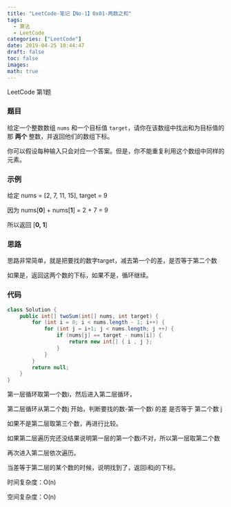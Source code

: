 ```yaml
---
title: "LeetCode-笔记【No-1】0x01-两数之和"
tags:
  - 算法
  - LeetCode
categories: ["LeetCode"]
date: 2019-04-25 10:44:47
draft: false
toc: false
images:
math: true
---
```


LeetCode 第1题


<!--more-->



### 题目

给定一个整数数组  `nums` 和一个目标值 `target`，请你在该数组中找出和为目标值的那 **两个** 整数，并返回他们的数组下标。

你可以假设每种输入只会对应一个答案。但是，你不能重复利用这个数组中同样的元素。

### 示例

给定 nums = [2, 7, 11, 15], target = 9

因为 nums[**0**] + nums[**1**] = 2 + 7 = 9

所以返回 [**0, 1**]

### 思路

思路非常简单，就是把要找的数字target，减去第一个的差，是否等于第二个数

如果是，返回这两个数的下标，如果不是，循环继续。

### 代码

```java
class Solution {
    public int[] twoSum(int[] nums, int target) {
        for (int i = 0; i < nums.length - 1; i++) {
            for (int j = i+1; j < nums.length; j ++) {
                if (nums[j] == target - nums[i]) {
                    return new int[] { i , j };
                }
            }
        }
        return null;
    }
}
```



第一层循环取第一个数i，然后进入第二层循环，

第二层循环从第二个数j 开始，判断要找的数-第一个数i 的差 是否等于 第二个数 j

如果不是第二层取第三个数，再进行比较。

如果第二层遍历完还没结果说明第一层的第一个数i不对，所以第一层取第二个数

再次进入第二层依次遍历。

当差等于第二层的某个数的时候，说明找到了，返回i和j的下标。

时间复杂度：O(n)

空间复杂度：O(n)

